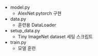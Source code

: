 - model.py
  - AlexNet pytorch 구현
- data.py
  - 훈련용 DataLoader
- setup_data.py
  - Tiny ImageNet dataset 세팅 스크립트
- train.py
  - 모델 훈련